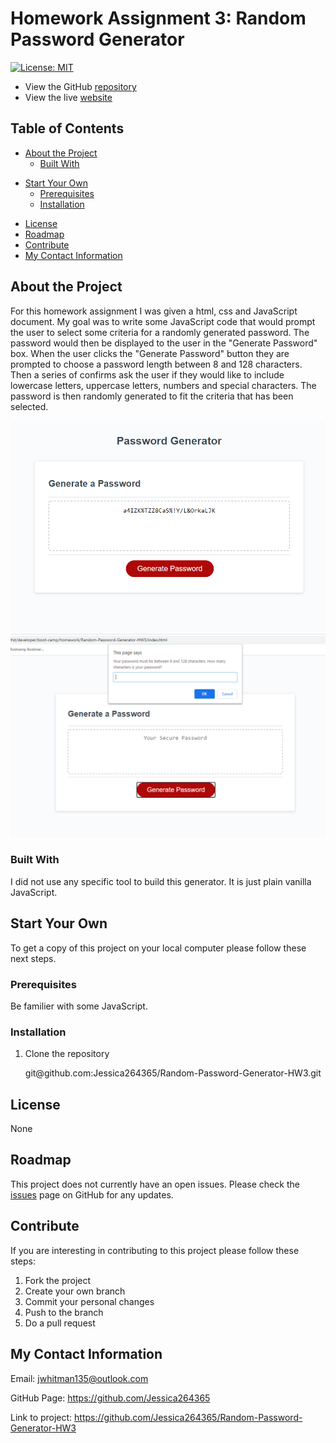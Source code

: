 # Homework Assignment 3: Random Password Generator

[![License: MIT](https://img.shields.io/badge/License-MIT-yellow.svg)](https://opensource.org/licenses/MIT)

- View the GitHub [repository](https://github.com/Jessica264365/Random-Password-Generator-HW3)
- View the live [website](https://jessica264365.github.io/Random-Password-Generator-HW3/)

## Table of Contents

- [About the Project](https://github.com/Jessica264365/Random-Password-Generator-HW3#about-the-project)
  - [Built With](https://github.com/Jessica264365/Random-Password-Generator-HW3#built-with)

* [Start Your Own](https://github.com/Jessica264365/Random-Password-Generator-HW3#start-your-own)
  - [Prerequisites](https://github.com/Jessica264365/Random-Password-Generator-HW3#prerequisites)
  - [Installation](https://github.com/Jessica264365/Random-Password-Generator-HW3#installation)

- [License](https://github.com/Jessica264365/Random-Password-Generator-HW3#license)
- [Roadmap](https://github.com/Jessica264365/Random-Password-Generator-HW3#roadmap)
- [Contribute](https://github.com/Jessica264365/Random-Password-Generator-HW3#contribute)
- [My Contact Information](https://github.com/Jessica264365/Random-Password-Generator-HW3#my-contact-information)

## About the Project

For this homework assignment I was given a html, css and JavaScript document. My goal was to write some JavaScript code that would prompt the user to
select some criteria for a randomly generated password. The password would then be displayed to the user in the "Generate Password" box. When the user clicks the "Generate Password" button they are prompted to choose a password length between 8 and 128 characters. Then a series of confirms ask the user if they would like to include lowercase letters, uppercase letters, numbers and special characters. The password is then randomly generated to fit the criteria that has been selected.

![](/images/passgen1.PNG) ![](/images/passgen2.PNG)

### Built With

I did not use any specific tool to build this generator. It is just plain vanilla JavaScript.

## Start Your Own

To get a copy of this project on your local computer please follow these next steps.

### Prerequisites

Be familier with some JavaScript.

### Installation

1. Clone the repository

   git@github.<span></span>com:Jessica264365/Random-Password-Generator-HW3.git

## License

None

## Roadmap

This project does not currently have an open issues. Please check the [issues](https://github.com/Jessica264365/Random-Password-Generator-HW3/issues) page on GitHub for any updates.

## Contribute

If you are interesting in contributing to this project please follow these steps:

1. Fork the project
2. Create your own branch
3. Commit your personal changes
4. Push to the branch
5. Do a pull request

## My Contact Information

Email: jwhitman135@outlook.com

GitHub Page: https://github.com/Jessica264365

Link to project: https://github.com/Jessica264365/Random-Password-Generator-HW3
